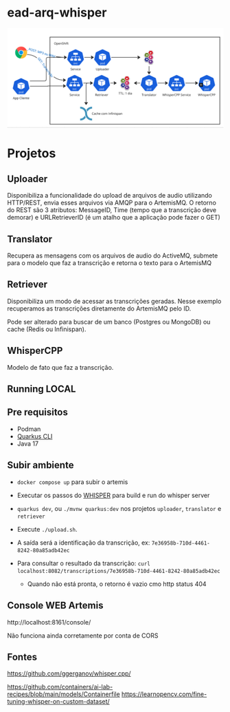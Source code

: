 # ead-arq-whisper

![alt text](image.png)

# Projetos

## Uploader
Disponibiliza a funcionalidade do upload de arquivos de audio utilizando HTTP/REST, envia esses arquivos via AMQP para o ArtemisMQ.
O retorno do REST são 3 atributos: MessageID, Time (tempo que a transcrição deve demorar) e URLRetrieverID (é um atalho que a aplicação pode fazer o GET)

## Translator
Recupera as mensagens com os arquivos de audio do ActiveMQ, submete para o modelo que faz a transcrição e retorna o texto para o ArtemisMQ

## Retriever
Disponibiliza um modo de acessar as transcrições geradas. Nesse exemplo recuperamos as transcrições diretamente do ArtemisMQ pelo ID.

Pode ser alterado para buscar de um banco (Postgres ou MongoDB) ou cache (Redis ou Infinispan).

## WhisperCPP
Modelo de fato que faz a transcrição.


## Running LOCAL

## Pre requisitos
- Podman
- [Quarkus CLI](https://quarkus.io/guides/cli-tooling)
- Java 17

## Subir ambiente

- `docker compose up` para subir o artemis
- Executar os passos do [WHISPER](whisper/README.md) para build e run do whisper server

- `quarkus dev`, ou `./mvnw quarkus:dev` nos projetos `uploader`, `translator` e `retriever`

- Execute `./upload.sh`. 
- A saída será a identificação da transcrição, ex: `7e36958b-710d-4461-8242-80a85adb42ec`
- Para consultar o resultado da transcrição: `curl localhost:8082/transcriptions/7e36958b-710d-4461-8242-80a85adb42ec`
  - Quando não está pronta, o retorno é vazio cmo http status 404

## Console WEB Artemis
http://localhost:8161/console/

Não funciona ainda corretamente por conta de CORS

## Fontes

https://github.com/ggerganov/whisper.cpp/

https://github.com/containers/ai-lab-recipes/blob/main/models/Containerfile
https://learnopencv.com/fine-tuning-whisper-on-custom-dataset/